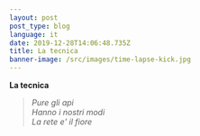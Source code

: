 ```yaml
---
layout: post
post_type: blog
language: it
date: 2019-12-28T14:06:48.735Z
title: La tecnica
banner-image: /src/images/time-lapse-kick.jpg
---
```

__La tecnica__
> _Pure gli api_\
> _Hanno i nostri modi_\
> _La rete e' il fiore_
